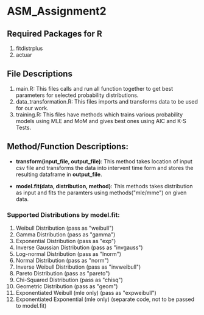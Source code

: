 # ASM_Assignment2
## Required Packages for R
1. fitdistrplus
2. actuar

## File Descriptions
1. main.R: This files calls and run all function together to get best parameters for selected probability distributions.
2. data_transformation.R: This files imports and transforms data to be used for our work.
3. training.R: This files have methods which trains various probability models using MLE and MoM and gives best ones using AIC and K-S Tests.

## Method/Function Descriptions:
* **transform(input_file, output_file)**: This method takes location of input csv file and transforms the data into intervent time form and stores the resulting dataframe in **output_file**.

* **model.fit(data, distribution, method)**: This methods takes distribution as input and fits the paramters using methods("mle/mme") on given data.

### Supported Distributions by model.fit:
1. Weibull Distribution (pass as "weibull")
2. Gamma Distribution (pass as "gamma")
3. Exponential Distribution (pass as "exp")
4. Inverse Gaussian Distribution (pass as "invgauss")
5. Log-normal Distribution (pass as "lnorm")
6. Normal Distribution (pass as "norm")
7. Inverse Weibull Distribution (pass as "invweibull")
8. Pareto Distribution (pass as "pareto")
9. Chi-Squared Distribution (pass as "chisq")
10. Geometric Distribution (pass as "geom")
11. Exponentiated Weibull (mle only) (pass as "expweibull")
12. Exponentiated Exponential (mle only) (separate code, not to be passed to model.fit)

